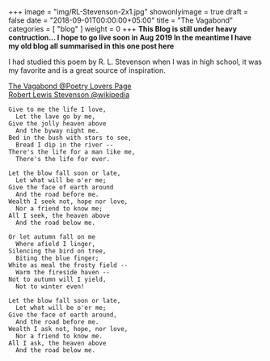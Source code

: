 
+++
image = "img/RL-Stevenson-2x1.jpg"
showonlyimage = true
draft = false
date = "2018-09-01T00:00:00+05:00"
title = "The Vagabond"
categories = [ "blog" ]
weight = 0
+++
**This Blog is still under heavy contruction...  I hope to go live soon in Aug 2019 In the meantime I have my old blog all  summarised in this one post here**

I had studied this poem by R. L. Stevenson when I was in high school, it was my favorite and is a great source of
inspiration.

[The Vagabond @Poetry Lovers Page](https://www.poetryloverspage.com/poets/stevenson/vagabond.html)  
[Robert Lewis Stevenson @wikipedia](https://en.wikipedia.org/wiki/Robert_Louis_Stevenson)

<!--more-->

```
Give to me the life I love,  
  Let the lave go by me,  
Give the jolly heaven above 
  And the byway night me.  
Bed in the bush with stars to see,  
  Bread I dip in the river --  
There's the life for a man like me,  
  There's the life for ever.  

Let the blow fall soon or late, 
  Let what will be o'er me; 
Give the face of earth around 
  And the road before me.  
Wealth I seek not, hope nor love,  
  Nor a friend to know me;  
All I seek, the heaven above  
  And the road below me.

Or let autumn fall on me  
  Where afield I linger,  
Silencing the bird on tree, 
  Biting the blue finger; 
White as meal the frosty field -- 
  Warm the fireside haven -- 
Not to autumn will I yield,  
  Not to winter even!

Let the blow fall soon or late, 
  Let what will be o'er me; 
Give the face of earth around, 
  And the road before me.  
Wealth I ask not, hope, nor love,  
  Nor a friend to know me.  
All I ask, the heaven above  
  And the road below me.  
```

